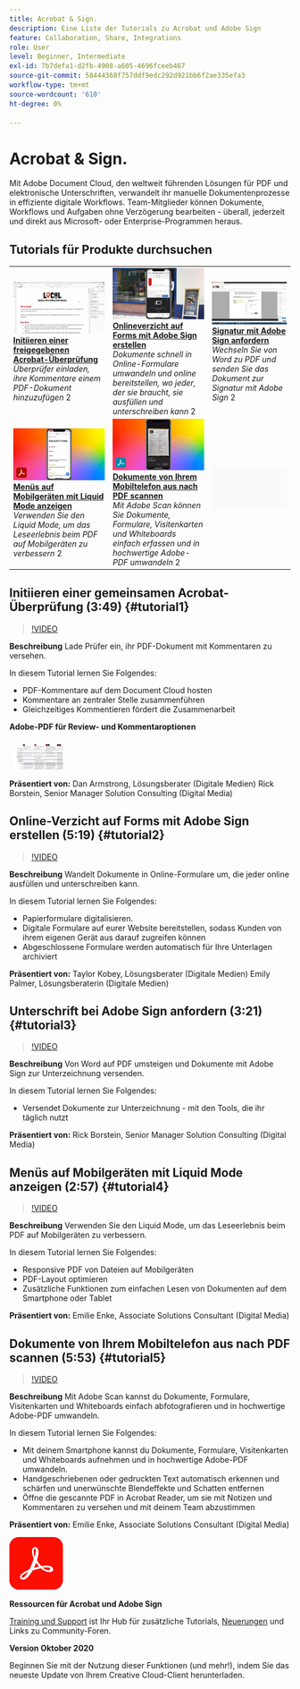 ```yaml
---
title: Acrobat & Sign.
description: Eine Liste der Tutorials zu Acrobat und Adobe Sign
feature: Collaboration, Share, Integrations
role: User
level: Beginner, Intermediate
exl-id: 7b7defa1-d2fb-4908-a605-4696fceeb467
source-git-commit: 58444368f757ddf9edc292d921bb6f2ae335efa3
workflow-type: tm+mt
source-wordcount: '610'
ht-degree: 0%

---
```


# Acrobat &amp; Sign.

Mit Adobe Document Cloud, den weltweit führenden Lösungen für PDF und elektronische Unterschriften, verwandelt ihr manuelle Dokumentenprozesse in effiziente digitale Workflows. Team-Mitglieder können Dokumente, Workflows und Aufgaben ohne Verzögerung bearbeiten - überall, jederzeit und direkt aus Microsoft- oder Enterprise-Programmen heraus.

## Tutorials für Produkte durchsuchen

<table style="table-layout:fixed">
<tr>
 <td>
   <a href="acrobat-sign.md#tutorial1">
      <img alt="Initiieren einer gemeinsamen Acrobat-Überprüfung" src="../assets/acrobat_sharedreview_armstrong.jpg" />
   </a>
    <div>
   <a href="acrobat-sign.md#tutorial1"><strong>Initiieren einer freigegebenen Acrobat-Überprüfung</strong></a>
    </div>
    <em>Überprüfer einladen, ihre Kommentare einem PDF-Dokument hinzuzufügen</em>
    2<br>
  </td>
  <td>
    <a href="acrobat-sign.md#tutorial2">
        <img alt="Forms mit Adobe Sign erstellen und auf Online-Services verzichten" src="../assets/sign_webforms_palmer-kobey_thumbnail.jpg" />
    </a>
    <div>
    <a href="acrobat-sign.md#tutorial2"><strong>Onlineverzicht auf Forms mit Adobe Sign erstellen</strong></a>
    </div>
    <em>Dokumente schnell in Online-Formulare umwandeln und online bereitstellen, wo jeder, der sie braucht, sie ausfüllen und unterschreiben kann</em>
    2<br>
  </td>
  <td>
   <a href="acrobat-sign.md#tutorial3">
      <img alt="Signatur mit Adobe Sign anfordern" src="../assets/sign_request-signature_borstein_thumbnail.jpg" />
   </a>
    <div>
    <a href="acrobat-sign.md#tutorial3"><strong>Signatur mit Adobe Sign anfordern</strong></a>
    </div>
    <em>Wechseln Sie von Word zu PDF und senden Sie das Dokument zur Signatur mit Adobe Sign</em>
    2<br>
  </td>
</tr>
<tr>
 <td>
   <a href="acrobat-sign.md#tutorial4">
      <img alt="Anzeigen von Menüs auf Mobilgeräten mit Liquid Mode" src="../assets/acrobat_liquidmode_enke_thumbnail.jpg" />
   </a>
    <div>
   <a href="acrobat-sign.md#tutorial4"><strong>Menüs auf Mobilgeräten mit Liquid Mode anzeigen</strong></a>
    </div>
    <em>Verwenden Sie den Liquid Mode, um das Leseerlebnis beim PDF auf Mobilgeräten zu verbessern</em>
    2<br>
  </td>
  <td>
    <a href="acrobat-sign.md#tutorial5">
        <img alt="Scannen von Dokumenten in PDF über Ihr Mobiltelefon" src="../assets/acrobat_scan_enke.jpg" />
    </a>
    <div>
    <a href="acrobat-sign.md#tutorial5"><strong>Dokumente von Ihrem Mobiltelefon aus nach PDF scannen</strong></a>
    </div>
    <em>Mit Adobe Scan können Sie Dokumente, Formulare, Visitenkarten und Whiteboards einfach erfassen und in hochwertige Adobe-PDF umwandeln</em>
    2<br>
  </td>
  <td>
    <img alt="Spacer" src="../assets/Gray_thumbnail.png" />
    <div>
    <br>
  </td>
</tr>
</table>

## Initiieren einer gemeinsamen Acrobat-Überprüfung (3:49) {#tutorial1}

>[!VIDEO](https://video.tv.adobe.com/v/326777?hidetitle=true)

**Beschreibung**
Lade Prüfer ein, ihr PDF-Dokument mit Kommentaren zu versehen.

In diesem Tutorial lernen Sie Folgendes:
* PDF-Kommentare auf dem Document Cloud hosten
* Kommentare an zentraler Stelle zusammenführen
* Gleichzeitiges Kommentieren fördert die Zusammenarbeit

**Adobe-PDF für Review- und Kommentaroptionen**

[![Vergleichsabbild](../assets/ComparisonPDF_thumbnail_96.png)](../assets/Adobe_Review_and_Comment_Comparisons.pdf)

**Präsentiert von:**
Dan Armstrong, Lösungsberater (Digitale Medien)
Rick Borstein, Senior Manager Solution Consulting (Digital Media)

## Online-Verzicht auf Forms mit Adobe Sign erstellen (5:19) {#tutorial2}

>[!VIDEO](https://video.tv.adobe.com/v/326776?hidetitle=true)

**Beschreibung**
Wandelt Dokumente in Online-Formulare um, die jeder online ausfüllen und unterschreiben kann.

In diesem Tutorial lernen Sie Folgendes:
* Papierformulare digitalisieren.
* Digitale Formulare auf eurer Website bereitstellen, sodass Kunden von ihrem eigenen Gerät aus darauf zugreifen können
* Abgeschlossene Formulare werden automatisch für Ihre Unterlagen archiviert

**Präsentiert von:**
Taylor Kobey, Lösungsberater (Digitale Medien)
Emily Palmer, Lösungsberaterin (Digitale Medien)

## Unterschrift bei Adobe Sign anfordern (3:21) {#tutorial3}

>[!VIDEO](https://video.tv.adobe.com/v/326801?hidetitle=true)

**Beschreibung**
Von Word auf PDF umsteigen und Dokumente mit Adobe Sign zur Unterzeichnung versenden.

In diesem Tutorial lernen Sie Folgendes:
* Versendet Dokumente zur Unterzeichnung - mit den Tools, die ihr täglich nutzt

**Präsentiert von:**
Rick Borstein, Senior Manager Solution Consulting (Digital Media)

## Menüs auf Mobilgeräten mit Liquid Mode anzeigen (2:57) {#tutorial4}

>[!VIDEO](https://video.tv.adobe.com/v/327093?hidetitle=true)

**Beschreibung**
Verwenden Sie den Liquid Mode, um das Leseerlebnis beim PDF auf Mobilgeräten zu verbessern.

In diesem Tutorial lernen Sie Folgendes:
* Responsive PDF von Dateien auf Mobilgeräten
* PDF-Layout optimieren
* Zusätzliche Funktionen zum einfachen Lesen von Dokumenten auf dem Smartphone oder Tablet

**Präsentiert von:**
Emilie Enke, Associate Solutions Consultant (Digital Media)

## Dokumente von Ihrem Mobiltelefon aus nach PDF scannen (5:53) {#tutorial5}

>[!VIDEO](https://video.tv.adobe.com/v/327094?hidetitle=true)

**Beschreibung**
Mit Adobe Scan kannst du Dokumente, Formulare, Visitenkarten und Whiteboards einfach abfotografieren und in hochwertige Adobe-PDF umwandeln.

In diesem Tutorial lernen Sie Folgendes:
* Mit deinem Smartphone kannst du Dokumente, Formulare, Visitenkarten und Whiteboards aufnehmen und in hochwertige Adobe-PDF umwandeln.
* Handgeschriebenen oder gedruckten Text automatisch erkennen und schärfen und unerwünschte Blendeffekte und Schatten entfernen
* Öffne die gescannte PDF in Acrobat Reader, um sie mit Notizen und Kommentaren zu versehen und mit deinem Team abzustimmen

**Präsentiert von:**
Emilie Enke, Associate Solutions Consultant (Digital Media)

![DC-Logo](../assets/Doc-Cloud-256.png)

**Ressourcen für Acrobat und Adobe Sign**

[Training und Support](https://helpx.adobe.com/de/support/document-cloud.html) ist Ihr Hub für zusätzliche Tutorials, [Neuerungen](https://helpx.adobe.com/de/acrobat/using/whats-new.html) und Links zu Community-Foren.

**Version Oktober 2020**

Beginnen Sie mit der Nutzung dieser Funktionen (und mehr!), indem Sie das neueste Update von Ihrem Creative Cloud-Client herunterladen.
